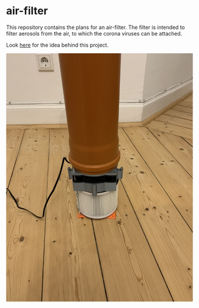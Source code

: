 # air-filter

This repository contains the plans for an air-filter. The filter is intended to filter aerosols from the air, to which the corona viruses can be attached. 

Look [here](/documentation/idea.md) for the idea behind this project.

![fan_12v](pictures/fan_12v.jpg)
